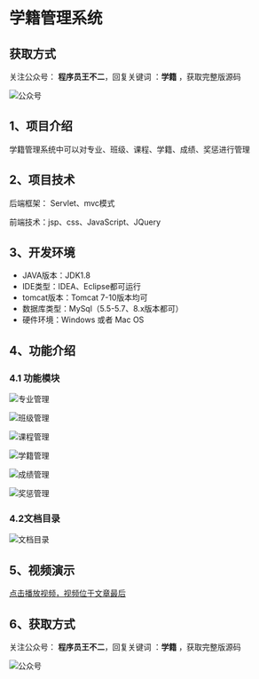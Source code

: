 # 学籍管理系统

## 获取方式

关注公众号： **程序员王不二**，回复关键词  ：**学籍** ，获取完整版源码

![公众号](https://project-images-1256969109.cos.ap-chongqing.myqcloud.com/Typora-Images/202205281253739.png)

## 1、项目介绍

学籍管理系统中可以对专业、班级、课程、学籍、成绩、奖惩进行管理


## 2、项目技术

后端框架： Servlet、mvc模式

前端技术：jsp、css、JavaScript、JQuery

## 3、开发环境

- JAVA版本：JDK1.8
- IDE类型：IDEA、Eclipse都可运行
- tomcat版本：Tomcat 7-10版本均可
- 数据库类型：MySql（5.5-5.7、8.x版本都可） 
- 硬件环境：Windows 或者 Mac OS


## 4、功能介绍

### 4.1 功能模块

![专业管理](https://project-images-1256969109.cos.ap-chongqing.myqcloud.com/Typora-Images/202211191843042.jpg)

![班级管理](https://project-images-1256969109.cos.ap-chongqing.myqcloud.com/Typora-Images/202211191843595.jpg)

![课程管理](https://project-images-1256969109.cos.ap-chongqing.myqcloud.com/Typora-Images/202211191843345.jpg)

![学籍管理](https://project-images-1256969109.cos.ap-chongqing.myqcloud.com/Typora-Images/202211191843928.jpg)

![成绩管理](https://project-images-1256969109.cos.ap-chongqing.myqcloud.com/Typora-Images/202211191843139.jpg)

![奖惩管理](https://project-images-1256969109.cos.ap-chongqing.myqcloud.com/Typora-Images/202211191843389.jpg)

### 4.2文档目录

![文档目录](https://project-images-1256969109.cos.ap-chongqing.myqcloud.com/Typora-Images/202211191843031.jpg)

## 5、视频演示

[点击播放视频，视频位于文章最后](输入链接)

## 6、获取方式

关注公众号： **程序员王不二**，回复关键词  ：**学籍** ，获取完整版源码



![公众号](https://project-images-1256969109.cos.ap-chongqing.myqcloud.com/Typora-Images/202205281253739.png)

